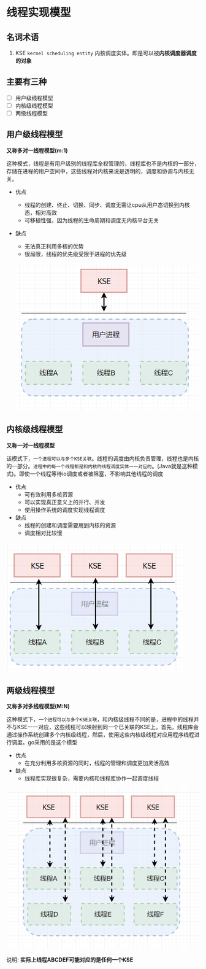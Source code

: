 # 线程实现模型

## 名词术语

1. KSE `kernel scheduling entity` 内核调度实体。即是可以被**内核调度器调度的对象**

## 主要有三种

- [ ] 用户级线程模型
- [ ] 内核级线程模型
- [ ] 两级线程模型

## 用户级线程模型

**又称多对一线程模型(m:1)**

这种模式，线程是有用户级别的线程库全权管理的，线程库也不是内核的一部分，存储在进程的用户空间中，这些线程对内核来说是透明的，调度和协调与内核无关。

- 优点

  - 线程的创建、终止、切换、同步、调度无需让cpu从用户态切换到内核态，相对高效
  - 可移植性强，因为线程的生命周期和调度无内核平台无关

- 缺点

  - 无法真正利用多核的优势
  - 很局限，线程的优先级受限于进程的优先级

  ![](../pics/M-1.png)

## 内核级线程模型

**又称一对一线程模型**

该模式下，`一个进程可以与多个KSE关联`。线程的调度由内核负责管理，线程也是内核的一部分。`进程中的每一个线程都是和内核的线程调度实体一一对应的`。(Java就是这种模式)。即使一个线程等待io调度或者被阻塞，不影响其他线程的调度

- 优点
  - 可有效利用多核资源
  - 可以实现真正意义上的并行、并发
  - 使用操作系统的调度实现线程调度
- 缺点
  - 线程的创建和调度需要用到内核的资源
  - 调度相对比较慢

![](../pics/1-1.png)

## 两级线程模型

**又称多对多线程模型(M:N)**

这种模式下，`一个进程可以与多个KSE关联`，和内核级线程不同的是，进程中的线程并不与KSE一一对应，这些线程可以映射到同一个已关联的KSE上。首先，线程库会通过操作系统创建多个内核级线程，然后，使用这些内核级线程对应用程序线程进行调度。go采用的是这个模型

- 优点
  - 在充分利用多核资源的同时，线程的管理和调度更加灵活高效
- 缺点
  - 线程库实现很复杂，需要内核和线程库协作一起调度线程

![](../pics/m-n.png)

说明: **实际上线程ABCDEF可能对应的是任何一个KSE**

